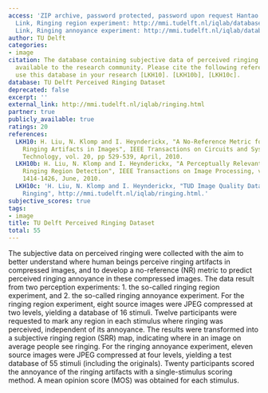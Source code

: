 ```yaml
---
access: 'ZIP archive, password protected, password upon request Hantao Liu (Hantao.Liu@tudelft.nl)
  Link, Ringing region experiment: http://mmi.tudelft.nl/iqlab/databases/TUD_LIVE_EyeTracking.zip
  Link, Ringing annoyance experiment: http://mmi.tudelft.nl/iqlab/databases/RingingAnnoyanceExperiment.zip'
author: TU Delft
categories:
- image
citation: The database containing subjective data of perceived ringing is publicly
  available to the research community. Please cite the following references if you
  use this database in your research [LKH10]. [LKH10b], [LKH10c].
database: TU Delft Perceived Ringing Dataset
deprecated: false
excerpt: ''
external_link: http://mmi.tudelft.nl/iqlab/ringing.html
partner: true
publicly_available: true
ratings: 20
references:
  LKH10: H. Liu, N. Klomp and I. Heynderickx, "A No-Reference Metric for Perceived
    Ringing Artifacts in Images", IEEE Transactions on Circuits and Systems for Video
    Technology, vol. 20, pp 529-539, April, 2010.
  LKH10b: H. Liu, N. Klomp and I. Heynderickx, "A Perceptually Relevant Approach to
    Ringing Region Detection", IEEE Transactions on Image Processing, vol. 19, pp.
    1414-1426, June, 2010.
  LKH10c: 'H. Liu, N. Klomp and I. Heynderickx, "TUD Image Quality Database: Perceived
    Ringing", http://mmi.tudelft.nl/iqlab/ringing.html.'
subjective_scores: true
tags:
- image
title: TU Delft Perceived Ringing Dataset
total: 55
---
```


The subjective data on perceived ringing were collected with the aim to better understand where human beings perceive ringing artifacts in compressed images, and to develop a no-reference (NR) metric to predict perceived ringing annoyance in these compressed images. The data result from two perception experiments: 1. the so-called ringing region experiment, and 2. the so-called ringing annoyance experiment. For the ringing region experiment, eight source images were JPEG compressed at two levels, yielding a database of 16 stimuli. Twelve participants were requested to mark any region in each stimulus where ringing was perceived, independent of its annoyance. The results were transformed into a subjective ringing region (SRR) map, indicating where in an image on average people see ringing. For the ringing annoyance experiment, eleven source images were JPEG compressed at four levels, yielding a test database of 55 stimuli (including the originals). Twenty participants scored the annoyance of the ringing artifacts with a single-stimulus scoring method. A mean opinion score (MOS) was obtained for each stimulus.
